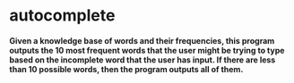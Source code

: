 # autocomplete
#### Given a knowledge base of words and their frequencies, this program outputs the 10 most frequent words that the user might be trying to type based on the incomplete word that the user has input. If there are less than 10 possible words, then the program outputs all of them.
